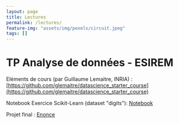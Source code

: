 ```yaml
---
layout: page
title: Lectures
permalink: /lectures/
feature-img: "assets/img/pexels/circuit.jpeg"
tags: []
---
```


# TP Analyse de données - ESIREM 
Eléments de cours (par Guillaume Lemaitre, INRIA) : [https://github.com/glemaitre/datascience_starter_course](https://github.com/glemaitre/datascience_starter_course)

Notebook Exercice Scikit-Learn (dataset "digits"): [Notebook](../assets/data/warmup.ipynb)

Projet final : [Enonce](../assets/pdf/enonce.pdf)